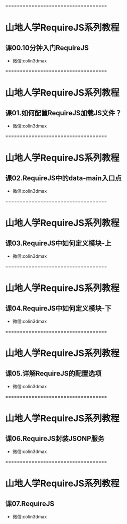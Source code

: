 ===================================

# 山地人学RequireJS系列教程

## 课00.10分钟入门RequireJS

* 微信:colin3dmax

===================================

# 山地人学RequireJS系列教程

## 课01.如何配置RequireJS加载JS文件？

* 微信:colin3dmax

===================================

# 山地人学RequireJS系列教程

## 课02.RequireJS中的data-main入口点

* 微信:colin3dmax

===================================

# 山地人学RequireJS系列教程

## 课03.RequireJS中如何定义模块-上

* 微信:colin3dmax

===================================

# 山地人学RequireJS系列教程

## 课04.RequireJS中如何定义模块-下

* 微信:colin3dmax


===================================

# 山地人学RequireJS系列教程

## 课05.详解RequireJS的配置选项

* 微信:colin3dmax

===================================

# 山地人学RequireJS系列教程

## 课06.RequireJS封装JSONP服务

* 微信:colin3dmax

===================================

# 山地人学RequireJS系列教程

## 课07.RequireJS

* 微信:colin3dmax

